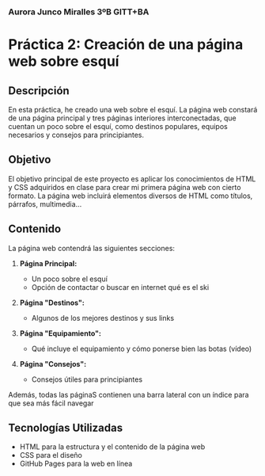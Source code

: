 ### Aurora Junco Miralles 3ºB GITT+BA

# Práctica 2: Creación de una página web sobre esquí

## Descripción
En esta práctica, he creado una web sobre el esquí. La página web constará de una página principal y tres páginas interiores interconectadas, que cuentan un poco sobre el esquí, como destinos populares, equipos necesarios y consejos para principiantes.

## Objetivo
El objetivo principal de este proyecto es aplicar los conocimientos de HTML y CSS adquiridos en clase para crear mi primera página web con cierto formato. La página web incluirá elementos diversos de HTML como títulos, párrafos, multimedia...

## Contenido
La página web contendrá las siguientes secciones:

1. **Página Principal:**
   - Un poco sobre el esquí
   - Opción de contactar o buscar en internet qué es el ski

2. **Página "Destinos":**
   - Algunos de los mejores destinos y sus links

3. **Página "Equipamiento":**
   - Qué incluye el equipamiento y cómo ponerse bien las botas (vídeo)

4. **Página "Consejos":**
   - Consejos útiles para principiantes
  
Además, todas las páginaS contienen una barra lateral con un índice para que sea más fácil navegar

## Tecnologías Utilizadas
- HTML para la estructura y el contenido de la página web
- CSS para el diseño 
- GitHub Pages para la web en línea
